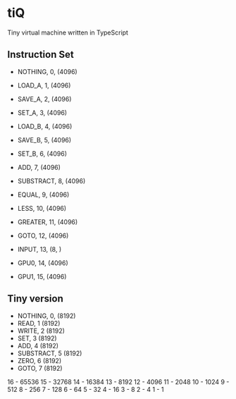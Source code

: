 # tiQ
 Tiny virtual machine written in TypeScript


## Instruction Set
* NOTHING, 0, (4096)

* LOAD_A, 1, (4096)
* SAVE_A, 2, (4096)
* SET_A, 3, (4096)

* LOAD_B, 4, (4096)
* SAVE_B, 5, (4096)
* SET_B, 6, (4096)

* ADD, 7, (4096)
* SUBSTRACT, 8, (4096)

* EQUAL, 9, (4096)
* LESS, 10, (4096)
* GREATER, 11, (4096)
* GOTO, 12, (4096)

* INPUT, 13, (8, )
* GPU0, 14, (4096)
* GPU1, 15, (4096)


## Tiny version

* NOTHING, 0, (8192)
* READ, 1 (8192)
* WRITE, 2 (8192)
* SET, 3 (8192)
* ADD, 4 (8192)
* SUBSTRACT, 5 (8192)
* ZERO, 6 (8192)
* GOTO, 7 (8192)


16 - 65536
15 - 32768
14 - 16384
13 - 8192
12 - 4096
11 - 2048
10 - 1024
9 - 512
8 - 256
7 - 128
6 - 64
5 - 32
4 - 16
3 - 8
2 - 4
1 - 1